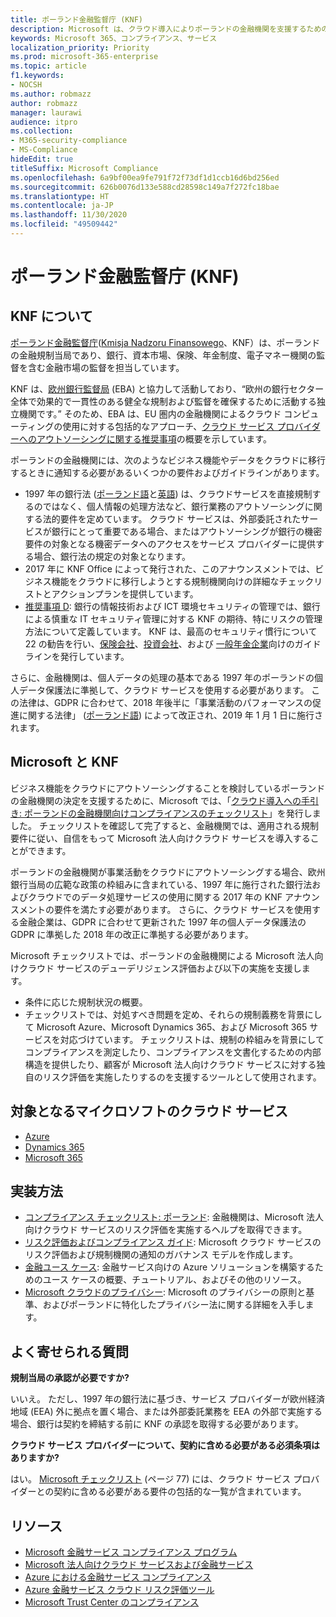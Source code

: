 ```yaml
---
title: ポーランド金融監督庁 (KNF)
description: Microsoft は、クラウド導入によりポーランドの金融機関を支援するためのガイダンスを発表しました。
keywords: Microsoft 365、コンプライアンス、サービス
localization_priority: Priority
ms.prod: microsoft-365-enterprise
ms.topic: article
f1.keywords:
- NOCSH
ms.author: robmazz
author: robmazz
manager: laurawi
audience: itpro
ms.collection:
- M365-security-compliance
- MS-Compliance
hideEdit: true
titleSuffix: Microsoft Compliance
ms.openlocfilehash: 6a9bf00ea9fe791f72f73df1d1ccb16d6bd256ed
ms.sourcegitcommit: 626b0076d133e588cd28598c149a7f272fc18bae
ms.translationtype: HT
ms.contentlocale: ja-JP
ms.lasthandoff: 11/30/2020
ms.locfileid: "49509442"
---
```

# <a name="financial-supervision-authority-knf-poland"></a>ポーランド金融監督庁 (KNF)

## <a name="about-the-knf"></a>KNF について

[
ポーランド金融監督庁](https://www.knf.gov.pl/en/)([Kmisja Nadzoru Finansowego](https://www.knf.gov.pl/)、KNF）は、ポーランドの金融規制当局であり、銀行、資本市場、保険、年金制度、電子マネー機関の監督を含む金融市場の監督を担当しています。

KNF は、[欧州銀行監督局](https://eba.europa.eu/about-us) (EBA) と協力して活動しており、“欧州の銀行セクター全体で効果的で一貫性のある健全な規制および監督を確保するために活動する独立機関です。” そのため、EBA は、EU 圏内の金融機関によるクラウド コンピューティングの使用に対する包括的なアプローチ、[クラウド サービス プロバイダーへのアウトソーシングに関する推奨事項](https://eba.europa.eu/documents/10180/2170121/Final+draft+Recommendations+on+Cloud+Outsourcing+%28EBA-Rec-2017-03%29.pdf/5fa5cdde-3219-4e95-946d-0c0d05494362)の概要を示しています。

ポーランドの金融機関には、次のようなビジネス機能やデータをクラウドに移行するときに通知する必要があるいくつかの要件およびガイドラインがあります。

- 1997 年の銀行法 ([ポーランド語](https://www.nbp.pl/akty_prawne/ustawa_o_nbp/ustawa_o_nbp.pdf)と[英語](https://www.nbp.pl/en/aktyprawne/thebankingact.pdf)) は、クラウドサービスを直接規制するのではなく、個人情報の処理方法など、銀行業務のアウトソーシングに関する法的要件を定めています。 クラウド サービスは、外部委託されたサービスが銀行にとって重要である場合、またはアウトソーシングが銀行の機密要件の対象となる機密データへのアクセスをサービス プロバイダーに提供する場合、銀行法の規定の対象となります。
- 2017 年に KNF Office によって発行された、このアナウンスメントでは、ビジネス機能をクラウドに移行しようとする規制機関向けの詳細なチェックリストとアクションプランを提供しています。
- [推奨事項 D](https://www.knf.gov.pl/knf/en/komponenty/img/Recommendation_D_44255.pdf): 銀行の情報技術および ICT 環境セキュリティの管理では、銀行による慎重な IT セキュリティ管理に対する KNF の期待、特にリスクの管理方法について定義しています。 KNF は、最高のセキュリティ慣行について 22 の勧告を行い、[保険会社](https://www.knf.gov.pl/knf/en/komponenty/img/knf_136041_KNF_IT_Guidelines_for_Insurance_41850.pdf)、[投資会社](https://www.knf.gov.pl/knf/en/komponenty/img/knf_158416_Wytyczne_IT_firmy_inwestycyjne_eng_47464.pdf)、および [一般年金企業](https://www.knf.gov.pl/knf/en/komponenty/img/knf_136042_KNF_IT_Guidelines_for_Pensions_41851.pdf)向けのガイドラインを発行しています。

さらに、金融機関は、個人データの処理の基本である 1997 年のポーランドの個人データ保護法に準拠して、クラウド サービスを使用する必要があります。 この法律は、GDPR に合わせて、2018 年後半に「事業活動のパフォーマンスの促進に関する法律」 ([ポーランド語](https://orka.sejm.gov.pl/proc7.nsf/ustawy/2606_u.htm)) によって改正され、2019 年 1 月 1 日に施行されます。

## <a name="microsoft-and-the-knf"></a>Microsoft と KNF

ビジネス機能をクラウドにアウトソーシングすることを検討しているポーランドの金融機関の決定を支援するために、Microsoft では、「[クラウド導入への手引き: ポーランドの金融機関向けコンプライアンスのチェックリスト](https://aka.ms/FinServ-Guide-Poland)」を発行しました。 チェックリストを確認して完了すると、金融機関では、適用される規制要件に従い、自信をもって Microsoft 法人向けクラウド サービスを導入することができます。

ポーランドの金融機関が事業活動をクラウドにアウトソーシングする場合、欧州銀行当局の広範な政策の枠組みに含まれている、1997 年に施行された銀行法およびクラウドでのデータ処理サービスの使用に関する 2017 年の KNF アナウンスメントの要件を満たす必要があります。 さらに、クラウド サービスを使用する金融企業は、GDPR に合わせて更新された 1997 年の個人データ保護法の GDPR に準拠した 2018 年の改正に準拠する必要があります。

Microsoft チェックリストでは、ポーランドの金融機関による Microsoft 法人向けクラウド サービスのデューデリジェンス評価および以下の実施を支援します。

- 条件に応じた規制状況の概要。
- チェックリストでは、対処すべき問題を定め、それらの規制義務を背景にして Microsoft Azure、Microsoft Dynamics 365、および Microsoft 365 サービスを対応づけています。 チェックリストは、規制の枠組みを背景にしてコンプライアンスを測定したり、コンプライアンスを文書化するための内部構造を提供したり、顧客が Microsoft 法人向けクラウド サービスに対する独自のリスク評価を実施したりするのを支援するツールとして使用されます。

## <a name="microsoft-in-scope-cloud-services"></a>対象となるマイクロソフトのクラウド サービス

- [Azure](https://aka.ms/AzureCompliance)
- [Dynamics 365](https://aka.ms/d365-compliance-list)
- [Microsoft 365](https://aka.ms/o365-compliance-framework)

## <a name="how-to-implement"></a>実装方法

- [コンプライアンス チェックリスト: ポーランド](https://aka.ms/FinServ-Guide-Poland): 金融機関は、Microsoft 法人向けクラウド サービスのリスク評価を実施するヘルプを取得できます。
- [リスク評価およびコンプライアンス ガイド](https://aka.ms/RiskGovernanceGuide): Microsoft クラウド サービスのリスク評価および規制機関の通知のガバナンス モデルを作成します。
- [金融ユース ケース](https://docs.microsoft.com/azure/industry/financial/): 金融サービス向けの Azure ソリューションを構築するためのユース ケースの概要、チュートリアル、およびその他のリソース。
- [Microsoft クラウドのプライバシー](https://aka.ms/MCSPrivacy): Microsoft のプライバシーの原則と基準、およびポーランドに特化したプライバシー法に関する詳細を入手します。

## <a name="frequently-asked-questions"></a>よく寄せられる質問

**規制当局の承認が必要ですか?**

いいえ。 ただし、1997 年の銀行法に基づき、サービス プロバイダーが欧州経済地域 (EEA) 外に拠点を置く場合、または外部委託業務を EEA の外部で実施する場合、銀行は契約を締結する前に KNF の承認を取得する必要があります。

**クラウド サービス プロバイダーについて、契約に含める必要がある必須条項はありますか?**

はい。 [Microsoft チェックリスト](https://aka.ms/FinServ-Guide-Poland) (ページ 77) には、クラウド サービス プロバイダーとの契約に含める必要がある要件の包括的な一覧が含まれています。

## <a name="resources"></a>リソース

- [Microsoft 金融サービス コンプライアンス プログラム](https://aka.ms/FSCP-Print)
- [Microsoft 法人向けクラウド サービスおよび金融サービス](https://www.microsoft.com/trustcenter/cloudservices/financialservices)
- [Azure における金融サービス コンプライアンス](https://azure.microsoft.com/resources/videos/azurecon-2015-financial-services-compliance-in-azure/)
- [Azure 金融サービス クラウド リスク評価ツール](https://servicetrust.microsoft.com/ViewPage/FFIECBlueprint?command=Download&downloadType=Document&downloadId=079a1973-711a-428f-9312-9ddd290cff7b&docTab=c726d5c0-2d1e-11e8-a485-57140ec19669_PaaS)
- [Microsoft Trust Center のコンプライアンス](https://www.microsoft.com/trust-center/compliance/compliance-overview)
